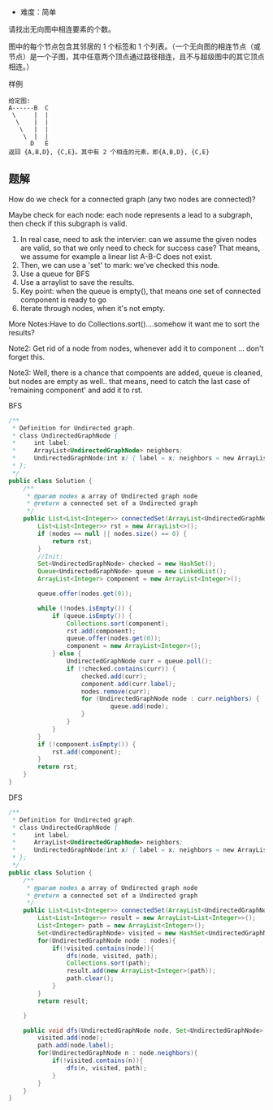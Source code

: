 + 难度：简单

请找出无向图中相连要素的个数。

图中的每个节点包含其邻居的 1 个标签和 1 个列表。（一个无向图的相连节点（或节点）是一个子图，其中任意两个顶点通过路径相连，且不与超级图中的其它顶点相连。）

样例

    给定图:
    A------B  C
     \     |  |
      \    |  |
       \   |  |
        \  |  |
          D   E
    返回 {A,B,D}, {C,E}。其中有 2 个相连的元素，即{A,B,D}, {C,E}

## 题解

How do we check for a connected graph (any two nodes are connected)?

Maybe check for each node: each node represents a lead to a subgraph, then check if this subgraph is valid.

1. In real case, need to ask the intervier: can we assume the given nodes are valid, so that we only need to check for success case? That means, we assume for example a linear list A-B-C does not exist.
2. Then, we can use a 'set' to mark: we've checked this node.
3. Use a queue for BFS
4. Use a arraylist to save the results.
5. Key point: when the queue is empty(), that means one set of connected component is ready to go
6. Iterate through nodes, when it's not empty.

More Notes:Have to do Collections.sort()....somehow it want me to sort the results?

Note2: Get rid of a node from nodes, whenever add it to component ... don't forget this.

Note3: Well, there is a chance that compoents are added, queue is cleaned, but nodes are empty as well.. that means, need to catch the last case of 'remaining component' and add it to rst.

BFS

```java
/**
 * Definition for Undirected graph.
 * class UndirectedGraphNode {
 *     int label;
 *     ArrayList<UndirectedGraphNode> neighbors;
 *     UndirectedGraphNode(int x) { label = x; neighbors = new ArrayList<UndirectedGraphNode>(); }
 * };
 */
public class Solution {
    /**
     * @param nodes a array of Undirected graph node
     * @return a connected set of a Undirected graph
     */
    public List<List<Integer>> connectedSet(ArrayList<UndirectedGraphNode> nodes) {
        List<List<Integer>> rst = new ArrayList<>();
        if (nodes == null || nodes.size() == 0) {
            return rst;
        }
        //Init:
        Set<UndirectedGraphNode> checked = new HashSet();
        Queue<UndirectedGraphNode> queue = new LinkedList();
        ArrayList<Integer> component = new ArrayList<Integer>();

        queue.offer(nodes.get(0));

        while (!nodes.isEmpty()) {
            if (queue.isEmpty()) {
                Collections.sort(component);
                rst.add(component);
                queue.offer(nodes.get(0));
                component = new ArrayList<Integer>();
            } else {
                UndirectedGraphNode curr = queue.poll();
                if (!checked.contains(curr)) {
                    checked.add(curr);
                    component.add(curr.label);
                    nodes.remove(curr);
                    for (UndirectedGraphNode node : curr.neighbors) {
                            queue.add(node);
                    }
                }
            }
        }
        if (!component.isEmpty()) {
            rst.add(component);
        }
        return rst;
    }
}

```

DFS

```java
/**
 * Definition for Undirected graph.
 * class UndirectedGraphNode {
 *     int label;
 *     ArrayList<UndirectedGraphNode> neighbors;
 *     UndirectedGraphNode(int x) { label = x; neighbors = new ArrayList<UndirectedGraphNode>(); }
 * };
 */
public class Solution {
    /**
     * @param nodes a array of Undirected graph node
     * @return a connected set of a Undirected graph
     */
    public List<List<Integer>> connectedSet(ArrayList<UndirectedGraphNode> nodes) {
        List<List<Integer>> result = new ArrayList<List<Integer>>();
        List<Integer> path = new ArrayList<Integer>();
        Set<UndirectedGraphNode> visited = new HashSet<UndirectedGraphNode>();
        for(UndirectedGraphNode node : nodes){
            if(!visited.contains(node)){
                dfs(node, visited, path);
                Collections.sort(path);
                result.add(new ArrayList<Integer>(path));
                path.clear();
            }
        }
        return result;

    }

    public void dfs(UndirectedGraphNode node, Set<UndirectedGraphNode> visited, List<Integer> path){
        visited.add(node);
        path.add(node.label);
        for(UndirectedGraphNode n : node.neighbors){
            if(!visited.contains(n)){
                dfs(n, visited, path);
            }
        }
    }
}

```
